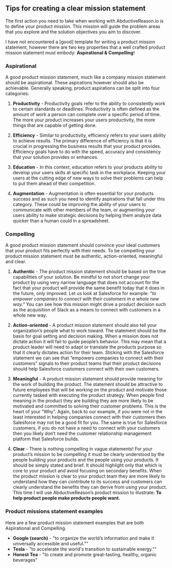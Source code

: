 
## Tips for creating a clear mission statement

The first action you need to take when working with AbductiveReason.io is to define your product mission. This mission will guide the problem areas that you explore and the solution objectives you aim to discover.

I have not encountered a [good] template for writing a product mission statement, however there are two key properties that a well crafted product mission statement must embody: <b>Aspirational & Compelling</b>!

### Aspirational
A good product mission statement, much like a company mission statement should be aspirational. These aspirations however should also be achievable. Generally speaking, product aspirations can be split into four categories:

1. <b>Productivity</b> - Productivity goals refer to the ability to consistently work to certain standards or deadlines. Productivity is often defined as the amount of work a person can complete over a specific period of time. The more your product increases your users productivity, the more things that are capable of getting done.

2. <b>Efficiency</b> - Similar to productivity, efficiency refers to your users ability to achieve results. The primary difference of efficiency is that it is crucial in progressing the business results that your product provides. Efficiency goals have to do with the speed, accuracy and consistency that your solution provides or enhances.

3. <b>Education</b> - In this context, education refers to your products ability to develop your users skills at specific task in the workplace. Keeping your users at the cutting edge of new ways to solve their problems can help to put them ahead of their competition.

4. <b>Augmentation</b> - Augmentation is often essential for your products success and as such you need to identify aspirations that fall under this category. These could be improving the ability of your users to communicate with other members of the team, or augmenting your users ability to make strategic decisions by helping them analyze data quicker than a human could in a spreadsheet.

### Compelling

A good product mission statement should convince your ideal customers that  your product fits perfectly with their needs. To be compelling your product mission statement must be authentic, action-oriented, meaningful and clear.

1. <b>Authentic</b> - The product mission statement should be based on the true capabilities of your solution. Be mindful to not short change your product by using very narrow language that does not account for the fact that your product will provide the same benefit today that it does in the future, only improved.  Let us look at Salesforce for example: <i>“to empower companies to connect with their customers in a whole new way.”</i> You can see how this mission might drive a product decision such as the acquisition of Slack as a means to connect with customers in a whole new way.

2. <b>Action-oriented</b> - A product mission statement should also tell your organization’s people what to work toward. The statement should be the basis for goal setting and decision making. When a mission does not dictate action it will fail to guide people’s behavior. This may mean that a product leader will need to adapt or translate the products purpose so that it clearly dictates action for their team. Sticking with the Salesforce statement we can see that “empowers companies to connect with their customers” signals to their product teams that their product decisions should help Salesforce customers connect with their own customers.

3. <b>Meaningful</b> - A product mission statement should provide meaning for the work of  building the product. The statement should be attractive to future employees that will be working on the product and motivate those currently tasked with executing the product strategy. When people find meaning in the product they are building they are more likely to be motivated and committed to solving their customer problems. This is the heart of your  “Why”. Again, back to our example, if you were not in the least interested in helping companies connect with their customers then Salesforce may not be a good fit for you. The same is true for Salesforce customers, if you do not have a need to connect with your customers then you likely don’t need the customer relationship management platform that Salesforce builds.

4. <b>Clear</b> - There is nothing compelling in vague statements! For your product’s mission to be compelling it must be clearly understood by the people building your products and the people using your products. It should be simply stated and brief. It should highlight only that which is core to your product and avoid focusing on secondary benefits. When the product mission is clear to your product team they are more likely to understand how they can contribute to its success and customers can clearly understand the benefits they can derive from using your product. This time I will use AbductiveReason’s product mission to illustrate: <b>To help product people make products people want.</b>


### Product missions statement examples

Here are a few product mission statement examples that are both Aspirational and Compelling.

- <b>Google (search)</b> - "to organize the world’s information and make it universally accessible and useful.""
- <b>Tesla</b> - "to accelerate the world's transition to sustainable energy.""
- <b>Honest Tea</b> - "to create and promote great-tasting, healthy, organic beverages"
